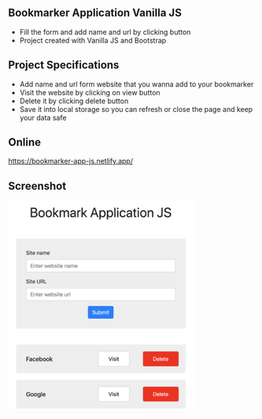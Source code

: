 ## Bookmarker Application Vanilla JS

- Fill the form and add name and url by clicking button
- Project created with Vanilla JS and Bootstrap

## Project Specifications

- Add name and url form website that you wanna add to your bookmarker
- Visit the website by clicking on view button
- Delete it by clicking delete button
- Save it into local storage so you can refresh or close the page and keep your data safe

## Online
https://bookmarker-app-js.netlify.app/

## Screenshot
<img src="https://github.com/se4astien/bookmarker-app-js/blob/master/screenshot/bookmarker-app.png" width="75%" />
